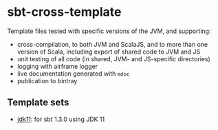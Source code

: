 # sbt-cross-template

Template files tested with specific versions of the JVM, and supporting:

- cross-compilation, to both JVM and ScalaJS, and to more than one version of Scala, including export of shared code to JVM and JS
- unit testing of all code (in shared, JVM- and JS-specific directories)
- logging with airframe logger
- live documentation generated with `mdoc`
- publication to bintray

## Template sets

- [jdk11](./jdk11/):  for sbt 1.3.0 using JDK 11

